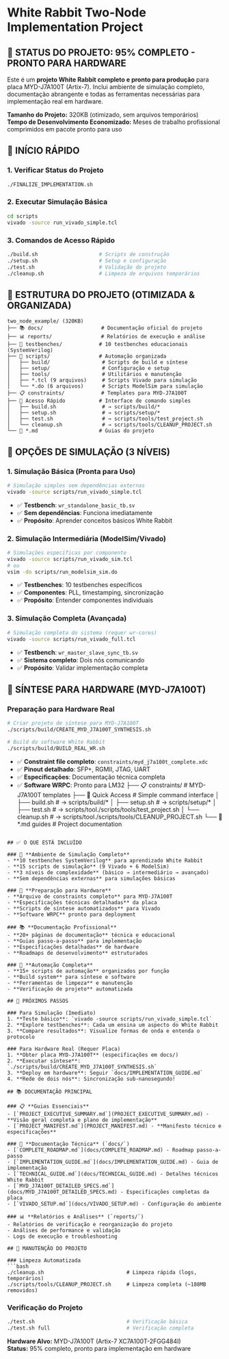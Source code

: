 # White Rabbit Two-Node Implementation Project

## 🎯 STATUS DO PROJETO: 95% COMPLETO - PRONTO PARA HARDWARE

Este é um **projeto White Rabbit completo e pronto para produção** para placa MYD-J7A100T (Artix-7). Inclui ambiente de simulação completo, documentação abrangente e todas as ferramentas necessárias para implementação real em hardware.

**Tamanho do Projeto:** 320KB (otimizado, sem arquivos temporários)  
**Tempo de Desenvolvimento Economizado:** Meses de trabalho profissional comprimidos em pacote pronto para uso

## 🚀 INÍCIO RÁPIDO

### 1. Verificar Status do Projeto
```bash
./FINALIZE_IMPLEMENTATION.sh
```

### 2. Executar Simulação Básica
```bash
cd scripts
vivado -source run_vivado_simple.tcl
```

### 3. Comandos de Acesso Rápido
```bash
./build.sh                    # Scripts de construção
./setup.sh                    # Setup e configuração  
./test.sh                     # Validação do projeto
./cleanup.sh                  # Limpeza de arquivos temporários
```

## 📁 ESTRUTURA DO PROJETO (OTIMIZADA & ORGANIZADA)

```
two_node_example/ (320KB)
├── 📚 docs/                   # Documentação oficial do projeto
├── 📊 reports/                # Relatórios de execução e análise
├── 🧪 testbenches/            # 10 testbenches educacionais (SystemVerilog)
├── 🔧 scripts/                # Automação organizada
│   ├── build/                 # Scripts de build e síntese
│   ├── setup/                 # Configuração e setup
│   ├── tools/                 # Utilitários e manutenção
│   ├── *.tcl (9 arquivos)     # Scripts Vivado para simulação
│   └── *.do (6 arquivos)      # Scripts ModelSim para simulação
├── 📋 constraints/            # Templates para MYD-J7A100T
├── 🚀 Acesso Rápido           # Interface de comando simples
│   ├── build.sh               # → scripts/build/*
│   ├── setup.sh               # → scripts/setup/*
│   ├── test.sh                # → scripts/tools/test_project.sh
│   └── cleanup.sh             # → scripts/tools/CLEANUP_PROJECT.sh
└── 📄 *.md                    # Guias do projeto
```

## 🧪 OPÇÕES DE SIMULAÇÃO (3 NÍVEIS)

### 1. **Simulação Básica (Pronta para Uso)**
```bash
# Simulação simples sem dependências externas
vivado -source scripts/run_vivado_simple.tcl
```
- ✅ **Testbench**: `wr_standalone_basic_tb.sv`
- ✅ **Sem dependências**: Funciona imediatamente
- ✅ **Propósito**: Aprender conceitos básicos White Rabbit

### 2. **Simulação Intermediária (ModelSim/Vivado)**
```bash
# Simulações específicas por componente
vivado -source scripts/run_vivado_sim.tcl
# ou
vsim -do scripts/run_modelsim_sim.do
```
- ✅ **Testbenches**: 10 testbenches específicos
- ✅ **Componentes**: PLL, timestamping, sincronização
- ✅ **Propósito**: Entender componentes individuais

### 3. **Simulação Completa (Avançada)**
```bash
# Simulação completa do sistema (requer wr-cores)
vivado -source scripts/run_vivado_full.tcl
```
- ✅ **Testbench**: `wr_master_slave_sync_tb.sv`
- ✅ **Sistema completo**: Dois nós comunicando
- ✅ **Propósito**: Validar implementação completa

## 🔧 SÍNTESE PARA HARDWARE (MYD-J7A100T)

### Preparação para Hardware Real
```bash
# Criar projeto de síntese para MYD-J7A100T
./scripts/build/CREATE_MYD_J7A100T_SYNTHESIS.sh

# Build do software White Rabbit
./scripts/build/BUILD_REAL_WR.sh
```

- ✅ **Constraint file completo**: `constraints/myd_j7a100t_complete.xdc`
- ✅ **Pinout detalhado**: SFP+, RGMII, JTAG, UART
- ✅ **Especificações**: Documentação técnica completa
- ✅ **Software WRPC**: Pronto para LM32
├── 📋 constraints/            # MYD-J7A100T templates
├── 🚀 Quick Access            # Simple command interface
│   ├── build.sh               # → scripts/build/*
│   ├── setup.sh               # → scripts/setup/*
│   ├── test.sh                # → scripts/tool./scripts/tools/test_project.sh
│   └── cleanup.sh             # → scripts/tool./scripts/tools/CLEANUP_PROJECT.sh
└── 📄 *.md guides            # Project documentation
```

## ✅ O QUE ESTÁ INCLUÍDO

### 🧪 **Ambiente de Simulação Completo**
- **10 testbenches SystemVerilog** para aprendizado White Rabbit
- **15 scripts de simulação** (9 Vivado + 6 ModelSim)
- **3 níveis de complexidade** (básico → intermediário → avançado)
- **Sem dependências externas** para simulações básicas

### 🔧 **Preparação para Hardware**
- **Arquivo de constraints completo** para MYD-J7A100T
- **Especificações técnicas detalhadas** da placa
- **Scripts de síntese automatizados** para Vivado
- **Software WRPC** pronto para deployment

### 📚 **Documentação Profissional**
- **20+ páginas de documentação** técnica e educacional
- **Guias passo-a-passo** para implementação
- **Especificações detalhadas** de hardware
- **Roadmaps de desenvolvimento** estruturados

### 🚀 **Automação Completa**
- **15+ scripts de automação** organizados por função
- **Build system** para síntese e software
- **Ferramentas de limpeza** e manutenção
- **Verificação de projeto** automatizada

## 🎯 PRÓXIMOS PASSOS

### Para Simulação (Imediato)
1. **Teste básico**: `vivado -source scripts/run_vivado_simple.tcl`
2. **Explore testbenches**: Cada um ensina um aspecto do White Rabbit
3. **Compare resultados**: Visualize formas de onda e entenda o protocolo

### Para Hardware Real (Requer Placa)
1. **Obter placa MYD-J7A100T** (especificações em docs/)
2. **Executar síntese**: `./scripts/build/CREATE_MYD_J7A100T_SYNTHESIS.sh`
3. **Deploy em hardware**: Seguir `docs/IMPLEMENTATION_GUIDE.md`
4. **Rede de dois nós**: Sincronização sub-nanosegundo!

## 📚 DOCUMENTAÇÃO PRINCIPAL

### 📋 **Guias Essenciais**
- [`PROJECT_EXECUTIVE_SUMMARY.md`](PROJECT_EXECUTIVE_SUMMARY.md) - **Visão geral completa e plano de implementação**
- [`PROJECT_MANIFEST.md`](PROJECT_MANIFEST.md) - **Manifesto técnico e especificações**

### 📖 **Documentação Técnica** (`docs/`)
- [`COMPLETE_ROADMAP.md`](docs/COMPLETE_ROADMAP.md) - Roadmap passo-a-passo
- [`IMPLEMENTATION_GUIDE.md`](docs/IMPLEMENTATION_GUIDE.md) - Guia de implementação
- [`TECHNICAL_GUIDE.md`](docs/TECHNICAL_GUIDE.md) - Detalhes técnicos White Rabbit
- [`MYD_J7A100T_DETAILED_SPECS.md`](docs/MYD_J7A100T_DETAILED_SPECS.md) - Especificações completas da placa
- [`VIVADO_SETUP.md`](docs/VIVADO_SETUP.md) - Configuração do ambiente

### 📊 **Relatórios e Análises** (`reports/`)
- Relatórios de verificação e reorganização do projeto
- Análises de performance e validação
- Logs de execução e troubleshooting

## 🧹 MANUTENÇÃO DO PROJETO

### Limpeza Automatizada
```bash
./cleanup.sh                           # Limpeza rápida (logs, temporários)
./scripts/tools/CLEANUP_PROJECT.sh     # Limpeza completa (~188MB removidos)
```

### Verificação do Projeto
```bash
./test.sh                              # Verificação básica
./test.sh full                         # Verificação completa
```

**Hardware Alvo:** MYD-J7A100T (Artix-7 XC7A100T-2FGG484I)  
**Status:** 95% completo, pronto para implementação em hardware  
